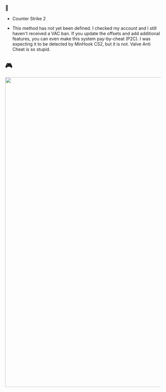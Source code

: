 
### 🧾

- Counter Strike 2

- This method has not yet been defined. I checked my account and I still haven't received a VAC ban. If you update the offsets and add additional features, you can even make this system pay-by-cheat (P2C). I was expecting it to be detected by MinHook CS2, but it is not. Valve Anti Cheat is so stupid.



## 🎮
<img width=1000 src="https://github.com/ReFo0/cs2-internal-glow/blob/ReFo/image.png">
